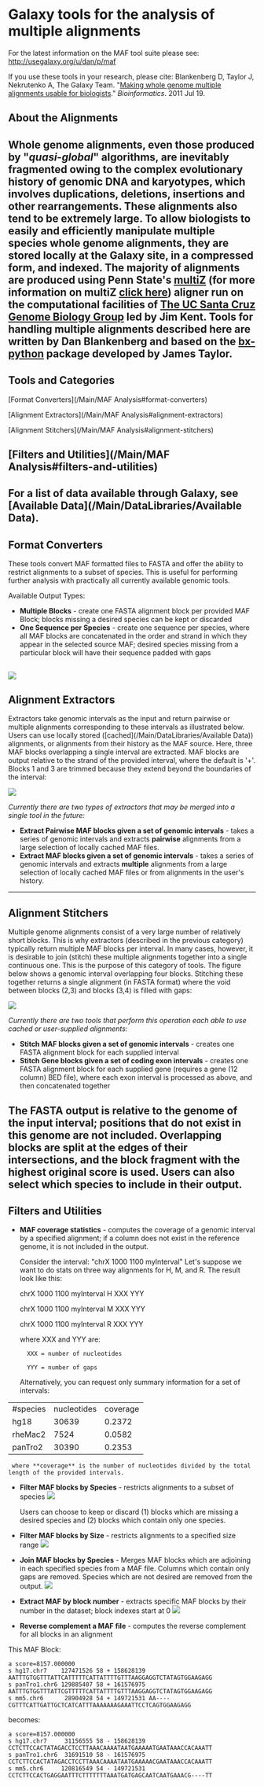 # Galaxy tools for the analysis of multiple alignments

For the latest information on the MAF tool suite please see: http://usegalaxy.org/u/dan/p/maf

If you use these tools in your research, please cite:
Blankenberg D, Taylor J, Nekrutenko A, The Galaxy Team. "[Making whole genome multiple alignments usable for biologists](http://www.ncbi.nlm.nih.gov/pubmed/21775304)." *Bioinformatics*. 2011 Jul 19.

## About the Alignments

Whole genome alignments, even those produced by "*quasi-global*" algorithms, are inevitably fragmented owing to the complex evolutionary history of genomic DNA and karyotypes, which involves duplications, deletions, insertions and other rearrangements. These alignments also tend to be extremely large.  To allow biologists to easily and efficiently manipulate multiple species whole genome alignments, they are stored locally at the Galaxy site, in a compressed form, and indexed.  The majority of alignments are produced using Penn State's [multiZ](http://www.bx.psu.edu/miller_lab/) (for more information on multiZ [click here](http://bio.cse.psu.edu/dist/tba.pdf)) aligner run on the computational facilities of [The UC Santa Cruz Genome Biology Group](http://genome.ucsc.edu/) led by Jim Kent.  Tools for handling multiple alignments described here are written by Dan Blankenberg and based on the [bx-python](http://bx-python.trac.bx.psu.edu/) package developed by James Taylor. 
---
## Tools and Categories

[Format Converters](/Main/MAF Analysis#format-converters)

[Alignment Extractors](/Main/MAF Analysis#alignment-extractors)

[Alignment Stitchers](/Main/MAF Analysis#alignment-stitchers)

[Filters and Utilities](/Main/MAF Analysis#filters-and-utilities)
---
For a list of data available through Galaxy, see [Available Data](/Main/DataLibraries/Available Data).
---
## Format Converters

These tools convert MAF formatted files to FASTA and offer the ability to restrict alignments to a subset of species. This is useful for performing further analysis with practically all currently available genomic tools.

Available Output Types:
* **Multiple Blocks** - create one FASTA alignment block per provided MAF Block; blocks missing a desired species can be kept or discarded
* **One Sequence per Species** - create one sequence per species, where all MAF blocks are concatenated in the order and strand in which they appear in the selected source MAF; desired species missing from a particular block will have their sequence padded with gaps

![](/Main/MAFAnalysis/maf_to_fasta.png)
---
## Alignment Extractors

Extractors take genomic intervals as the input and return pairwise or multiple alignments corresponding to these intervals as illustrated below. Users can use locally stored ([cached](/Main/DataLibraries/Available Data)) alignments, or alignments from their history as the MAF source.  Here, three MAF blocks overlapping a single interval are extracted.  MAF blocks are output relative to the strand of the provided interval, where the default is '+'.  Blocks 1 and 3 are trimmed because they extend beyond the boundaries of the interval:

![](/Main/MAFAnalysis/interval2maf.png)

*Currently there are two types of extractors that may be merged into a single tool in the future:*
* **Extract Pairwise MAF blocks given a set of genomic intervals** - takes a series of genomic intervals and extracts __pairwise__ alignments from a large selection of locally cached MAF files.
* **Extract MAF blocks given a set of genomic intervals** - takes a series of genomic intervals and extracts __multiple__ alignments from a large selection of locally cached MAF files or from alignments in the user's history.
---
## Alignment Stitchers

Multiple genome alignments consist of a very large number of relatively short blocks. This is why extractors (described in the previous category) typically return multiple MAF blocks per interval. In many cases, however, it is desirable to join (stitch) these multiple alignments together into a single continuous one.  This is the purpose of this category of tools. The figure below shows a genomic interval overlapping four blocks.  Stitching these together returns a single alignment (in FASTA format) where the void between blocks (2,3) and blocks (3,4) is filled with gaps:

![](/Main/MAFAnalysis/maf_stitch.png)

*Currently there are two tools that perform this operation each able to use cached or user-supplied alignments:*

* **Stitch MAF blocks given a set of genomic intervals** - creates one FASTA alignment block for each supplied interval
* **Stitch Gene blocks given a set of coding exon intervals** - creates one FASTA alignment block for each supplied gene (requires a gene (12 column) BED file), where each exon interval is processed as above, and then concatenated together

The FASTA output is relative to the genome of the input interval; positions that do not exist in this genome are not included. Overlapping blocks are split at the edges of their intersections, and the block fragment with the highest original score is used. Users can also select which species to include in their output.
---
## Filters and Utilities

* **MAF coverage statistics** - computes the coverage of a genomic interval by a specified alignment; if a column does not exist in the reference genome, it is not included in the output.
  
  Consider the interval: "chrX 1000 1100 myInterval"
  Let's suppose we want to do stats on three way alignments for H, M, and R. The result look like this:
  
    chrX 1000 1100 myInterval H XXX YYY 
    
    chrX 1000 1100 myInterval M XXX YYY 
    
    chrX 1000 1100 myInterval R XXX YYY 
      
  
     where XXX and YYY are:

        XXX = number of nucleotides
     
        YYY = number of gaps
    
  Alternatively, you can request only summary information for a set of intervals:
  
  
<table>
  <tr>
    <td> #species </td>
    <td> nucleotides </td>
    <td> coverage</td>
  </tr>
  <tr>
    <td> hg18      </td>
    <td> 30639    </td>
    <td> 0.2372</td>
  </tr>
  <tr>
    <td> rheMac2   </td>
    <td> 7524     </td>
    <td> 0.0582</td>
  </tr>
  <tr>
    <td> panTro2   </td>
    <td> 30390    </td>
    <td> 0.2353</td>
  </tr>
</table>

  
     where **coverage** is the number of nucleotides divided by the total length of the provided intervals.

* **Filter MAF blocks by Species** - restricts alignments to a subset of species
![](/Main/MAFAnalysis/filter_by_species.png)

  Users can choose to keep or discard (1) blocks which are missing a desired species and (2) blocks which contain only one species.

* **Filter MAF blocks by Size** - restricts alignments to a specified size range
![](/Main/MAFAnalysis/maf_filter_by_size.png)

* **Join MAF blocks by Species** - Merges MAF blocks which are adjoining in each specified species from a MAF file. Columns which contain only gaps are removed. Species which are not desired are removed from the output.
![](/Main/MAFAnalysis/join_by_species.png)

* **Extract MAF by block number** - extracts specific MAF blocks by their number in the dataset; block indexes start at 0
![](/Main/MAFAnalysis/maf_by_block_number.png)

* **Reverse complement a MAF file** - computes the reverse complement for all blocks in an alignment
  
This MAF Block:
```
a score=8157.000000
s hg17.chr7    127471526 58 + 158628139 AATTTGTGGTTTATTCATTTTTCATTATTTTGTTTAAGGAGGTCTATAGTGGAAGAGG
s panTro1.chr6 129885407 58 + 161576975 AATTTGTGGTTTATTCGTTTTTCATTATTTTGTTTAAGGAGGTCTATAGTGGAAGAGG
s mm5.chr6      28904928 54 + 149721531 AA----CGTTTCATTGATTGCTCATCATTTAAAAAAAGAAATTCCTCAGTGGAAGAGG
```

becomes:
```
a score=8157.000000
s hg17.chr7     31156555 58 - 158628139 CCTCTTCCACTATAGACCTCCTTAAACAAAATAATGAAAAATGAATAAACCACAAATT
s panTro1.chr6  31691510 58 - 161576975 CCTCTTCCACTATAGACCTCCTTAAACAAAATAATGAAAAACGAATAAACCACAAATT
s mm5.chr6     120816549 54 - 149721531 CCTCTTCCACTGAGGAATTTCTTTTTTTAAATGATGAGCAATCAATGAAACG----TT
```

